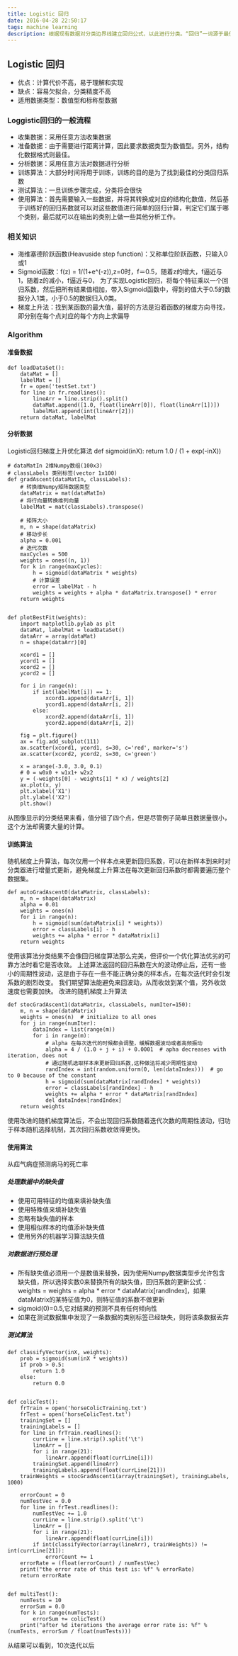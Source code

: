 ```yaml
---
title: Logistic 回归
date: 2016-04-28 22:50:17
tags: machine learning
description: 根据现有数据对分类边界线建立回归公式，以此进行分类。“回归”一词源于最佳拟合，表示要找到最佳拟合参数集。训练分类器时的做法就是寻找最佳拟合参数，使用的是最优化解法。
---
```

## Logistic 回归
- 优点：计算代价不高，易于理解和实现
- 缺点：容易欠拟合，分类精度不高
- 适用数据类型：数值型和标称型数据

### Loggistic回归的一般流程
- 收集数据：采用任意方法收集数据
- 准备数据：由于需要进行距离计算，因此要求数据类型为数值型。另外，结构化数据格式则最佳。
- 分析数据：采用任意方法对数据进行分析
- 训练算法：大部分时间将用于训练，训练的目的是为了找到最佳的分类回归系数
- 测试算法：一旦训练步骤完成，分类将会很快
- 使用算法：首先需要输入一些数据，并将其转换成对应的结构化数值，然后基于训练好的回归系数就可以对这些数值进行简单的回归计算，判定它们属于哪个类别，最后就可以在输出的类别上做一些其他分析工作。

### 相关知识
- 海维塞德阶跃函数(Heavuside step function)：又称单位阶跃函数，只输入0或1
- Sigmoid函数：f(z) = 1/(1+e^(-z)),z=0时，f＝0.5，随着z的增大，f逼近与1，随着z的减小，f逼近与0， 为了实现Logistic回归，将每个特征乘以一个回归系数，然后把所有结果值相加，带入Sigmoid函数中，得到的值大于0.5的数据分入1类，小于0.5的数据归入0类。
- 梯度上升法：找到某函数的最大值，最好的方法是沿着函数的梯度方向寻找，即分别在每个点对应的每个方向上求偏导

### Algorithm
####  准备数据
	def loadDataSet():
	    dataMat = []
	    labelMat = []
	    fr = open('testSet.txt')
	    for line in fr.readlines():
	        lineArr = line.strip().split()
	        dataMat.append([1.0, float(lineArr[0]), float(lineArr[1])])
	        labelMat.append(int(lineArr[2]))
	    return dataMat, labelMat
#### 分析数据
Logistic回归梯度上升优化算法
	def sigmoid(inX):
    	return 1.0 / (1 + exp(-inX))


	# dataMatIn 2维Numpy数组(100x3)
	# classLabels 类别标签(vector 1x100)
	def gradAscent(dataMatIn, classLabels):
	    # 转换维Numpy矩阵数据类型
	    dataMatrix = mat(dataMatIn)
	    # 将行向量转换维列向量
	    labelMat = mat(classLabels).transpose()
	
	    # 矩阵大小
	    m, n = shape(dataMatrix)
	    # 移动步长
	    alpha = 0.001
	    # 迭代次数
	    maxCycles = 500
	    weights = ones((n, 1))
	    for k in range(maxCycles):
	        h = sigmoid(dataMatrix * weights)
	        # 计算误差
	        error = labelMat - h
	        weights = weights + alpha * dataMatrix.transpose() * error
	    return weights
	
	
	def plotBestFit(weights):
	    import matplotlib.pylab as plt
	    dataMat, labelMat = loadDataSet()
	    dataArr = array(dataMat)
	    n = shape(dataArr)[0]
	
	    xcord1 = []
	    ycord1 = []
	    xcord2 = []
	    ycord2 = []
	
	    for i in range(n):
	        if int(labelMat[i]) == 1:
	            xcord1.append(dataArr[i, 1])
	            ycord1.append(dataArr[i, 2])
	        else:
	            xcord2.append(dataArr[i, 1])
	            ycord2.append(dataArr[i, 2])
	
	    fig = plt.figure()
	    ax = fig.add_subplot(111)
	    ax.scatter(xcord1, ycord1, s=30, c='red', marker='s')
	    ax.scatter(xcord2, ycord2, s=30, c='green')
	
	    x = arange(-3.0, 3.0, 0.1)
	    # 0 = w0x0 + w1x1+ w2x2
	    y = (-weights[0] - weights[1] * x) / weights[2]
	    ax.plot(x, y)
	    plt.xlabel('X1')
	    plt.ylabel('X2')
	    plt.show()
	   
从图像显示的分类结果来看，值分错了四个点，但是尽管例子简单且数据量很小，这个方法却需要大量的计算。

#### 训练算法
随机梯度上升算法，每次仅用一个样本点来更新回归系数，可以在新样本到来时对分类器进行增量式更新，避免梯度上升算法在每次更新回归系数时都需要遍历整个数据集。

	def autoGradAscent0(dataMatrix, classLabels):
	    m, n = shape(dataMatrix)
	    alpha = 0.01
	    weights = ones(n)
	    for i in range(n):
	        h = sigmoid(sum(dataMatrix[i] * weights))
	        error = classLabels[i] - h
	        weights += alpha * error * dataMatrix[i]
	    return weights
	
使用该算法分类结果不会像回归梯度算法那么完美，但评价一个优化算法优劣的可靠方法时看它是否收敛。
上述算法返回的回归系数在大的波动停止后，还有一些小的周期性波动，这是由于存在一些不能正确分类的样本点，在每次迭代时会引发系数的剧烈改变。
我们期望算法能避免来回波动，从而收敛到某个值，另外收敛速度也需要加快。
改进的随机梯度上升算法

	def stocGradAscent1(dataMatrix, classLabels, numIter=150):
	    m, n = shape(dataMatrix)
	    weights = ones(n)  # initialize to all ones
	    for j in range(numIter):
	        dataIndex = list(range(m))
	        for i in range(m):
	            # alpha 在每次迭代的时候都会调整，缓解数据波动或者高频振动
	            alpha = 4 / (1.0 + j + i) + 0.0001  # apha decreases with iteration, does not
	            # 通过随机选取样本来更新回归系数,这种做法将减少周期性波动
	            randIndex = int(random.uniform(0, len(dataIndex)))  # go to 0 because of the constant
	            h = sigmoid(sum(dataMatrix[randIndex] * weights))
	            error = classLabels[randIndex] - h
	            weights += alpha * error * dataMatrix[randIndex]
	            del dataIndex[randIndex]
	    return weights
	   
使用改进的随机梯度算法后，不会出现回归系数随着迭代次数的周期性波动，归功于样本随机选择机制，其次回归系数收敛得更快。

#### 使用算法
从疝气病症预测病马的死亡率
##### 处理数据中的缺失值
- 使用可用特征的均值来填补缺失值
- 使用特殊值来填补缺失值
- 忽略有缺失值的样本
- 使用相似样本的均值添补缺失值
- 使用另外的机器学习算法缺失值

##### 对数据进行预处理
- 所有缺失值必须用一个是数值来替换，因为使用Numpy数据类型步允许包含缺失值，所以选择实数0来替换所有的缺失值，回归系数的更新公式：weights = weights = alpha * error * dataMatrix[randIndex]，如果dataMatrix的某特征值为0，则特征值的系数不做更新
- sigmoid(0)=0.5,它对结果的预测不具有任何倾向性
- 如果在测试数据集中发现了一条数据的类别标签已经缺失，则将该条数据丢弃

##### 测试算法
	def classifyVector(inX, weights):
	    prob = sigmoid(sum(inX * weights))
	    if prob > 0.5:
	        return 1.0
	    else:
	        return 0.0
	
	
	def colicTest():
	    frTrain = open('horseColicTraining.txt')
	    frTest = open('horseColicTest.txt')
	    trainingSet = []
	    trainingLabels = []
	    for line in frTrain.readlines():
	        currLine = line.strip().split('\t')
	        lineArr = []
	        for i in range(21):
	            lineArr.append(float(currLine[i]))
	        trainingSet.append(lineArr)
	        trainingLabels.append(float(currLine[21]))
	    trainWeights = stocGradAscent1(array(trainingSet), trainingLabels, 1000)
	
	    errorCount = 0
	    numTestVec = 0.0
	    for line in frTest.readlines():
	        numTestVec += 1.0
	        currLine = line.strip().split('\t')
	        lineArr = []
	        for i in range(21):
	            lineArr.append(float(currLine[i]))
	        if int(classifyVector(array(lineArr), trainWeights)) != int(currLine[21]):
	            errorCount += 1
	    errorRate = (float(errorCount) / numTestVec)
	    print("the error rate of this test is: %f" % errorRate)
	    return errorRate
	
	
	def multiTest():
	    numTests = 10
	    errorSum = 0.0
	    for k in range(numTests):
	        errorSum += colicTest()
	    print("after %d iterations the average error rate is: %f" % (numTests, errorSum / float(numTests)))
	 
从结果可以看到，10次迭代以后